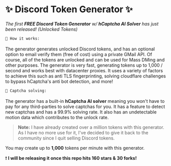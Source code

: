 # ✨ Discord Token Generator ✨
*The first **FREE Discord Token Generator** w/ **hCaptcha AI Solver** has just been released! (Unlocked Tokens)*

`📝 How it works:`
<br><br>
The generator generates unlocked Discord tokens, and has an optional option to email verify them (free of cost) using a private GMail API. Of course, all of the tokens are unlocked and can be used for Mass DMing and other purposes. The generator is very fast, generating tokens up to 1,000 / second and works best with datacenter proxies. It uses a variety of factors to achieve this such as anti TLS fingerprinting, solving cloudflare challenges to bypass hCaptcha's anti bot detection, and more!

`🤖 Captcha solving:`
<br><br>
The generator has a built-in **hCaptcha AI solver** meaning you won't have to pay for any third-parties to solve captchas for you. It has a feature to detect new captchas and has a 99.9% solving rate. It also has an undetectable motion data which contributes to the unlock rate.

> **Note:** I have already created over a million tokens with this generator. As I have no more use for it, I've decided to give it back to the community since I quit selling Discord tokens. 


You may create up to **1,000** tokens per minute with this generator.

❗️ **I will be releasing it once this repo hits 160 stars & 30 forks!**
